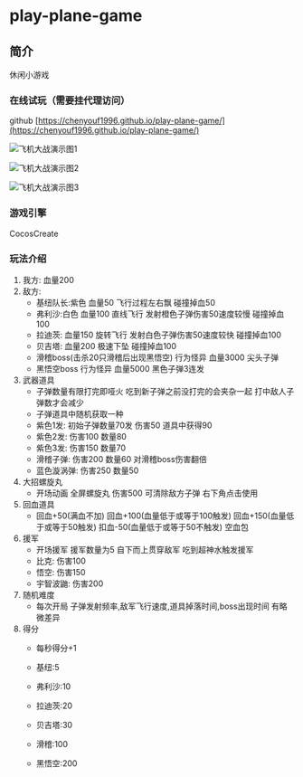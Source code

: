 
# play-plane-game

## 简介
休闲小游戏
### 在线试玩（需要挂代理访问） 
github [https://chenyouf1996.github.io/play-plane-game/](https://chenyouf1996.github.io/play-plane-game/)

![飞机大战演示图1](https://user-images.githubusercontent.com/51696131/118353493-0dbc4c80-b599-11eb-9ac0-99b481bfe199.gif)

![飞机大战演示图2](https://user-images.githubusercontent.com/51696131/118353940-262d6680-b59b-11eb-82fd-28cd71969ef0.gif)

![飞机大战演示图3](https://user-images.githubusercontent.com/51696131/118353948-304f6500-b59b-11eb-9401-fe98e938bcc5.gif)

### 游戏引擎
CocosCreate

### 玩法介绍
1. 我方: 血量200
2. 敌方:
    - 基纽队长:紫色 血量50 飞行过程左右飘 碰撞掉血50
    - 弗利沙:白色 血量100 直线飞行 发射橙色子弹伤害50速度较慢 碰撞掉血100
    - 拉迪茨: 血量150 旋转飞行 发射白色子弹伤害50速度较快 碰撞掉血100
    - 贝吉塔: 血量200 极速下坠 碰撞掉血100
    - 滑稽boss(击杀20只滑稽后出现黑悟空) 行为怪异 血量3000 尖头子弹
    - 黑悟空boss 行为怪异 血量5000 黑色子弹3连发
3. 武器道具
    - 子弹数量有限打完即哑火 吃到新子弹之前没打完的会夹杂一起 打中敌人子弹数才会减少
    - 子弹道具中随机获取一种
    - 紫色1发: 初始子弹数量70发 伤害50 道具中获得90
    - 紫色2发: 伤害100 数量80
    - 紫色3发: 伤害150 数量70
    - 滑稽子弹: 伤害200 数量60 对滑稽boss伤害翻倍
    - 蓝色漩涡弹: 伤害250 数量50
4. 大招螺旋丸
    - 开场动画 全屏螺旋丸 伤害500 可清除敌方子弹 右下角点击使用
5. 回血道具 
    - 回血+50(满血不加) 回血+100(血量低于或等于100触发) 回血+150(血量低于或等于50触发) 扣血-50(血量低于或等于50不触发) 空血包
6. 援军
    - 开场援军 援军数量为5 自下而上贯穿敌军 吃到超神水触发援军
    - 比克: 伤害100
    - 悟空: 伤害150
    - 宇智波鼬: 伤害200
7. 随机难度
    - 每次开局 子弹发射频率,敌军飞行速度,道具掉落时间,boss出现时间 有略微差异
8. 得分
    - 每秒得分+1
    - 基纽:5
    - 弗利沙:10

    - 拉迪茨:20
    - 贝吉塔:30
    - 滑稽:100
    - 黑悟空:200
